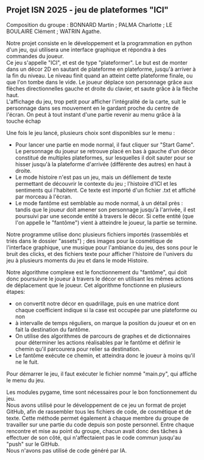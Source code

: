 ## Projet ISN 2025 - jeu de plateformes "ICI"

Composition du groupe :
BONNARD Martin ; 
PALMA Charlotte ; 
LE BOULAIRE Clément ; 
WATRIN Agathe.

Notre projet consiste en le développement et la programmation en python d'un jeu, qui utilisera une interface graphique et répondra à des commandes du joueur.\
Ce jeu s'appelle "ICI", et est de type "plateformer". Le but est de monter dans un décor 2D en sautant de plateforme en plateforme, jusqu'à arriver à la fin du niveau.
Le niveau finit quand an atteint cette plateforme finale, ou que l'on tombe dans le vide. Le joueur déplace son personnage grâce aux flèches directionnelles gauche et droite du clavier, et saute grâce à la flèche haut.\
L'affichage du jeu, trop petit pour afficher l'intégralité de la carte, suit le personnage dans ses mouvement en le gardant proche du centre de l'écran.
On peut à tout instant d'une partie revenir au menu grâce à la touche échap

Une fois le jeu lancé, plusieurs choix sont disponibles sur le menu : 
- Pour lancer une partie en mode normal, il faut cliquer sur "Start Game". Le personnage du joueur se retrouve placé en bas à gauche d'un décor constitué de multiples plateformes, sur lesquelles il doit sauter pour se hisser jusqu'à la plateforme d'arrivée (différente des autres) en haut à droite.
- Le mode histoire n'est pas un jeu, mais un défilement de texte permettant de découvrir le contexte du jeu ; l'histoire d'ICI et les sentiments qui l'habitent.
  Ce texte est importé d'un fichier .txt et affiché par morceau à l'écran.
- Le mode fantôme est semblable au mode normal, à un détail près : tandis que le joueur doit amener son personnage jusqu'à l'arrivée, il est poursuivi par une seconde entité à travers le décor. Si cette entité (que l'on appelle le "fantôme") vient à atteindre le joueur, la partie se termine.

Notre programme utilise donc plusieurs fichiers importés (rassemblés et triés dans le dossier "assets") ; des images pour la cosmétique de l'interface graphique, une musique pour l'ambiance du jeu, des sons pour le bruit des clicks, et des fichiers texte pour afficher l'histoire de l'univers du jeu à plusieurs moments du jeu et dans le mode Histoire.
  
Notre algorithme complexe est le fonctionnement du "fantôme", qui doit donc poursuivre le joueur à travers le décor en utilisant les mêmes actions de déplacement que le joueur. Cet algorithme fonctionne en plusieurs étapes:
- on convertit notre décor en quadrillage, puis en une matrice dont chaque coefficient indique si la case est occupée par une plateforme ou non
- à intervalle de temps réguliers, on marque la position du joueur et on en fait la destination du fantôme.
- On utilise des algorithmes de parcours de graphes et de dictionnaires pour déterminer les actions réalisables par le fantôme et définir le chemin qu'il parcourera pour relier sa destination.
- Le fantôme exécute ce chemin, et atteindra donc le joueur à moins qu'il ne le fuit.

Pour démarrer le jeu, il faut exécuter le fichier nommé "main.py", qui affiche le menu du jeu.

Les modules pygame, time sont nécessaires pour le bon fonctionnement du jeu.\
Nous avons utilisé pour le développement de ce jeu un format de projet GitHub, afin de rassembler tous les fichiers de code, de cosmétique et de texte. Cette méthode permet également à chaque membre du groupe de travailler sur une partie du code depuis son poste personnel. Entre chaque rencontre et mise au point du groupe, chacun avait donc des tâches à effectuer de son côté, qui n'affectaient pas le code commun jusqu'au "push" sur le GitHub.\
Nous n'avons pas utilisé de code généré par IA.
